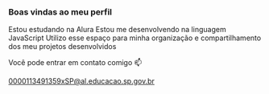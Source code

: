 ### Boas vindas ao meu perfil 

Estou estudando na Alura
Estou me desenvolvendo na linguagem JavaScript
Utilizo esse espaço para minha organização e compartilhamento dos meu projetos desenvolvidos

Você pode entrar em contato comigo 📫

0000113491359xSP@al.educacao.sp.gov.br
